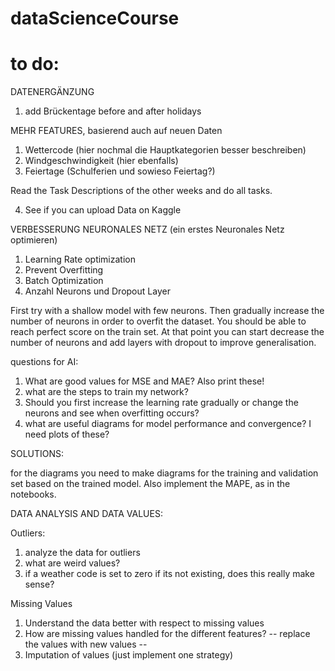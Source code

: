 # dataScienceCourse

# to do: 

DATENERGÄNZUNG
1. add Brückentage before and after holidays

MEHR FEATURES, basierend auch auf neuen Daten

1. Wettercode (hier nochmal die Hauptkategorien besser beschreiben)
2. Windgeschwindigkeit (hier ebenfalls)
3. Feiertage (Schulferien und sowieso Feiertag?)

Read the Task Descriptions of the other weeks and do all tasks. 

4. See if you can upload Data on Kaggle


VERBESSERUNG NEURONALES NETZ (ein erstes Neuronales Netz optimieren)
1. Learning Rate optimization
2. Prevent Overfitting
3. Batch Optimization
4. Anzahl Neurons und Dropout Layer

First try with a shallow model with few neurons. Then gradually increase the number of neurons in order to overfit the dataset. You should be able to reach perfect score on the train set. At that point you can start decrease the number of neurons and add layers with dropout to improve generalisation.

questions for AI: 
1. What are good values for MSE and MAE? Also print these!
2. what are the steps to train my network? 
3. Should you first increase the learning rate gradually or change the neurons and see when overfitting occurs? 
4. what are useful diagrams for model performance and convergence? I need plots of these? 

SOLUTIONS: 

for the diagrams you need to make diagrams for the training and validation set based on the trained model. Also implement the MAPE, as in the notebooks. 


DATA ANALYSIS AND DATA VALUES: 

Outliers:
1. analyze the data for outliers
2. what are weird values? 
3. if a weather code is set to zero if its not existing, does this really make sense?

Missing Values
1. Understand the data better with respect to missing values
2. How are missing values handled for the different features? 
-- replace the values with new values --
3. Imputation of values (just implement one strategy)


